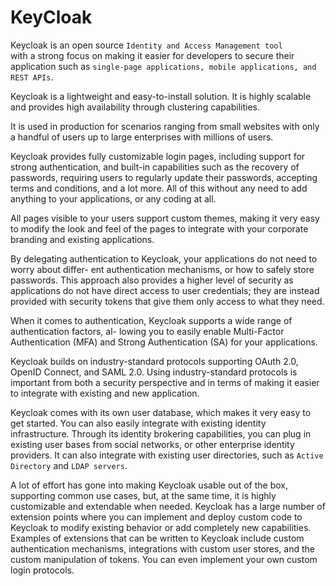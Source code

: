 # KeyCloak

Keycloak is an open source `Identity and Access Management tool`  
with a strong focus on making it easier for developers to secure their application such as `single-page applications, mobile applications, and REST APIs`.

Keycloak is a lightweight and easy-to-install solution. It is highly scalable and provides high availability through clustering capabilities.

It is used in production for scenarios ranging from small websites with only a handful of users up to large enterprises with millions of users.

Keycloak provides fully customizable login pages, including support for strong authentication, and built-in capabilities such as the recovery of passwords, requiring users to regularly update their passwords, accepting terms and conditions, and a lot more. All of this without any need to add anything to your applications, or any coding at all.  

All pages visible to your users support custom themes, making it very easy to modify the look and feel of the pages to integrate with your corporate branding and existing applications.

By delegating authentication to Keycloak, your applications do not need to worry about differ- ent authentication mechanisms, or how to safely store passwords. This approach also provides a higher level of security as applications do not have direct access to user credentials; they are instead provided with security tokens that give them only access to what they need.

When it comes to authentication, Keycloak supports a wide range of authentication factors, al- lowing you to easily enable Multi-Factor Authentication (MFA) and Strong Authentication (SA) for your applications.

Keycloak builds on industry-standard protocols supporting OAuth 2.0, OpenID Connect, and SAML 2.0. Using industry-standard protocols is important from both a security perspective and in terms of making it easier to integrate with existing and new application.

Keycloak comes with its own user database, which makes it very easy to get started. You can also easily integrate with existing identity infrastructure. Through its identity brokering capabilities, you can plug in existing user bases from social networks, or other enterprise identity providers. It can also integrate with existing user directories, such as `Active Directory` and `LDAP servers`.

A lot of effort has gone into making Keycloak usable out of the box, supporting common use cases, but, at the same time, it is highly customizable and extendable when needed. Keycloak has a large number of extension points where you can implement and deploy custom code to Keycloak to modify existing behavior or add completely new capabilities. Examples of extensions that can be written to Keycloak include custom authentication mechanisms, integrations with custom user stores, and the custom manipulation of tokens. You can even implement your own custom login protocols.